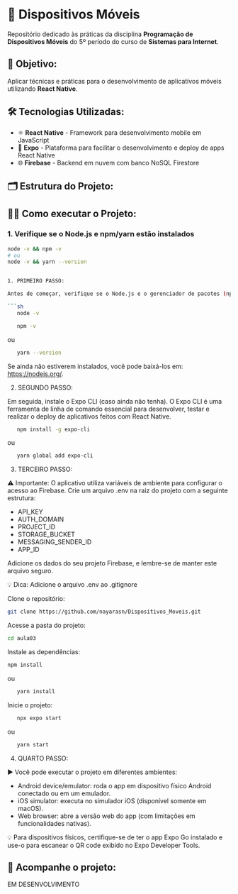 # 📱 Dispositivos Móveis
Repositório dedicado às práticas da disciplina **Programação de Dispositivos Móveis** do 5º período do curso de **Sistemas para Internet**.

## 🎯 Objetivo:
Aplicar técnicas e práticas para o desenvolvimento de aplicativos móveis utilizando **React Native**.

## 🛠 Tecnologias Utilizadas:
- ⚛️ **React Native** - Framework para desenvolvimento mobile em JavaScript
- 🚀 **Expo** - Plataforma para facilitar o desenvolvimento e deploy de apps React Native
- 🌐 **Firebase** - Backend em nuvem com banco NoSQL Firestore

## 🗂️ Estrutura do Projeto:



## 🧑‍💻 Como executar o Projeto:

### 1. Verifique se o Node.js e npm/yarn estão instalados

```sh
node -v && npm -v
# ou
node -v && yarn --version


1. PRIMEIRO PASSO:

Antes de começar, verifique se o Node.js e o gerenciador de pacotes (npm ou yarn) estão instalados na sua máquina. Para conferir as versões instaladas, execute os comandos abaixo no terminal:

```sh
   node -v
   ```
```sh
   npm -v
   ```
   ou
```sh
   yarn --version
   ```
Se ainda não estiverem instalados, você pode baixá-los em: https://nodejs.org/.

2. SEGUNDO PASSO:

Em seguida, instale o Expo CLI (caso ainda não tenha). O Expo CLI é uma ferramenta de linha de comando essencial para desenvolver, testar e realizar o deploy de aplicativos feitos com React Native.

```sh
   npm install -g expo-cli
   ```
   ou
```sh
   yarn global add expo-cli
   ```

3. TERCEIRO PASSO:

⚠️ Importante:
O aplicativo utiliza variáveis de ambiente para configurar o acesso ao Firebase. Crie um arquivo .env na raiz do projeto com a seguinte estrutura:

- API_KEY
- AUTH_DOMAIN
- PROJECT_ID
- STORAGE_BUCKET
- MESSAGING_SENDER_ID
- APP_ID

Adicione os dados do seu projeto Firebase, e lembre-se de manter este arquivo seguro.

💡 Dica:
Adicione o arquivo .env ao .gitignore

Clone o repositório:
   ```sh
   git clone https://github.com/nayarasn/Dispositivos_Moveis.git
   ```
Acesse a pasta do projeto:
   ```sh
   cd aula03
   ```
Instale as dependências:
   ```sh
   npm install
   ```
   ou
```sh
   yarn install
   ```
Inicie o projeto:
```sh
   npx expo start
   ```
   ou
```sh
   yarn start
   ```

4. QUARTO PASSO:

▶️ Você pode executar o projeto em diferentes ambientes:

- Android device/emulator: roda o app em dispositivo físico Android conectado ou em um emulador.
- iOS simulator: executa no simulador iOS (disponível somente em macOS).
- Web browser: abre a versão web do app (com limitações em funcionalidades nativas).

💡 Para dispositivos físicos, certifique-se de ter o app Expo Go instalado e use-o para escanear o QR code exibido no Expo Developer Tools.

## 📌 Acompanhe o projeto:

EM DESENVOLVIMENTO